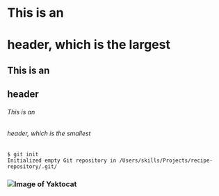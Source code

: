 # This is an <h1> header, which is the largest
## This is an <h2> header
###### This is an <h6> header, which is the smallest
### 
```
$ git init
Initialized empty Git repository in /Users/skills/Projects/recipe-repository/.git/
```
### ![Image of Yaktocat](https://octodex.github.com/images/yaktocat.png)
